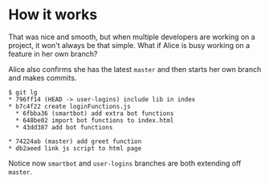# How it works

That was nice and smooth, but when multiple developers are working on a project, it won't always be that simple. What if Alice is busy working on a feature in her own branch?

Alice also confirms she has the latest `master` and then starts her own branch and makes commits.

<pre>
<code class="language-sh">$ git lg
<span class="highlight">* 796ff14 (HEAD -> user-logins) include lib in index</span>
<span class="highlight">* b7c4f22 create loginFunctions.js</span>
  * 6fbba36 (smartbot) add extra bot functions
  * 648be02 import bot functions to index.html
  * 43dd387 add bot functions

* 74224ab (master) add greet function
* db2aeed link js script to html page</code>
</pre>


Notice now `smartbot` and `user-logins` branches are both extending off `master`.
